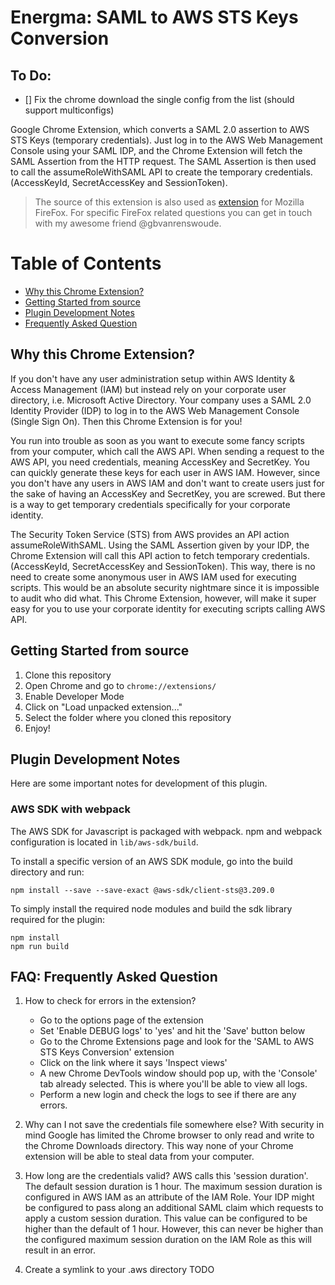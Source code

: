 # Energma: SAML to AWS STS Keys Conversion

## To Do:

- [] Fix the chrome download the single config from the list (should support multiconfigs)


Google Chrome Extension, which converts a SAML 2.0 assertion to AWS STS Keys (temporary credentials). Just log in to the AWS Web Management Console using your SAML IDP, and the Chrome Extension will fetch the SAML Assertion from the HTTP request. The SAML Assertion is then used to call the assumeRoleWithSAML API to create the temporary credentials. (AccessKeyId, SecretAccessKey and SessionToken).

> The source of this extension is also used as [extension](https://addons.mozilla.org/en-US/firefox/addon/saml-to-aws-sts-keys/) for Mozilla FireFox. For specific FireFox related questions you can get in touch with my awesome friend @gbvanrenswoude.

# Table of Contents

- [Why this Chrome Extension?](#why)
- [Getting Started from source](#gettingstarted)
- [Plugin Development Notes](#development)
- [Frequently Asked Question](#faq)

## <a name="why"></a>Why this Chrome Extension?

If you don't have any user administration setup within AWS Identity & Access Management (IAM) but instead rely on your corporate user directory, i.e. Microsoft Active Directory. Your company uses a SAML 2.0 Identity Provider (IDP) to log in to the AWS Web Management Console (Single Sign On).
Then this Chrome Extension is for you!

You run into trouble as soon as you want to execute some fancy scripts from your computer, which call the AWS API. When sending a request to the AWS API, you need credentials, meaning AccessKey and SecretKey. You can quickly generate these keys for each user in AWS IAM. However, since you don't have any users in AWS IAM and don't want to create users just for the sake of having an AccessKey and SecretKey, you are screwed. But there is a way to get temporary credentials specifically for your corporate identity.

The Security Token Service (STS) from AWS provides an API action assumeRoleWithSAML. Using the SAML Assertion given by your IDP, the Chrome Extension will call this API action to fetch temporary credentials. (AccessKeyId, SecretAccessKey and SessionToken). This way, there is no need to create some anonymous user in AWS IAM used for executing scripts. This would be an absolute security nightmare since it is impossible to audit who did what. This Chrome Extension, however, will make it super easy for you to use your corporate identity for executing scripts calling AWS API.

## <a name="gettingstarted"></a>Getting Started from source

1. Clone this repository
2. Open Chrome and go to `chrome://extensions/`
3. Enable Developer Mode
4. Click on "Load unpacked extension..."
5. Select the folder where you cloned this repository
6. Enjoy!

## <a name="development"></a>Plugin Development Notes

Here are some important notes for development of this plugin.

### AWS SDK with webpack

The AWS SDK for Javascript is packaged with webpack. npm and webpack configuration is located in `lib/aws-sdk/build`.

To install a specific version of an AWS SDK module, go into the build directory and run:

```
npm install --save --save-exact @aws-sdk/client-sts@3.209.0
```

To simply install the required node modules and build the sdk library required for the plugin:

```
npm install
npm run build
```

## <a name="faq"></a>FAQ: Frequently Asked Question

1. How to check for errors in the extension?

   - Go to the options page of the extension
   - Set 'Enable DEBUG logs' to 'yes' and hit the 'Save' button below
   - Go to the Chrome Extensions page and look for the 'SAML to AWS STS Keys Conversion' extension
   - Click on the link where it says 'Inspect views'
   - A new Chrome DevTools window should pop up, with the 'Console' tab already selected. This is where you'll be able to view all logs.
   - Perform a new login and check the logs to see if there are any errors.

2. Why can I not save the credentials file somewhere else?
   With security in mind Google has limited the Chrome browser to only read and write to the Chrome Downloads directory. This way none of your Chrome extension will be able to steal data from your computer.

3. How long are the credentials valid?
   AWS calls this 'session duration'. The default session duration is 1 hour. The maximum session duration is configured in AWS IAM as an attribute of the IAM Role. Your IDP might be configured to pass along an additional SAML claim which requests to apply a custom session duration. This value can be configured to be higher than the default of 1 hour. However, this can never be higher than the configured maximum session duration on the IAM Role as this will result in an error.

4. Create a symlink to your .aws directory
   TODO
